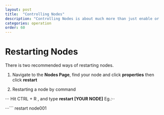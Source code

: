 ```yaml
---
layout: post
title:  "Controlling Nodes"
description: "Controlling Nodes is about much more than just enable or disable them. Learn more about how to Reset, Restart, Wipe, Move and Transfer your Nodes."
categories: operation
order: 60
---
```


# Restarting Nodes

There is two recommended ways of restarting nodes.

1. Navigate to the **Nodes Page**, find your node and click **properties** then click **restart**

2. Restarting a node by command

⋅⋅⋅ Hit CTRL + R , and type **restart [YOUR NODE]** Eg.:⋅⋅

⋅⋅⋅```
restart node001
```
